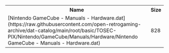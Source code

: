 <table>
<tr><th>Name</th><th>Size</th></tr>
<tr><td>[Nintendo GameCube - Manuals - Hardware.dat](https://raw.githubusercontent.com/open-retrogaming-archive/dat-catalog/main/root/basic/TOSEC-PIX/Nintendo/GameCube/Manuals/Hardware/Nintendo GameCube - Manuals - Hardware.dat)</td><td>828</td></tr>
</table>
